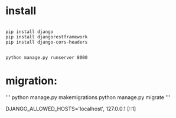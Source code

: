 


# install 
```

pip install django
pip install djangorestframework
pip install django-cors-headers


python manage.py runserver 8000

``` 

# migration:
'''
python manage.py makemigrations
python manage.py migrate 
'''



DJANGO_ALLOWED_HOSTS='localhost', 127.0.0.1 [::1]